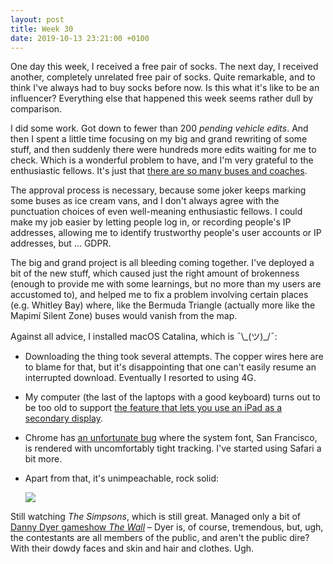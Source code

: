 ```yaml
---
layout: post
title: Week 30
date: 2019-10-13 23:21:00 +0100
---
```


One day this week, I received a free pair of socks. The next day, I received another, completely unrelated free pair of socks. Quite remarkable, and to think I've always had to buy socks before now. Is this what it's like to be an influencer? Everything else that happened this week seems rather dull by comparison.

I did some work. Got down to fewer than 200 _pending vehicle edits_. And then I spent a little time focusing on my big and grand rewriting of some stuff, and then suddenly there were hundreds more edits waiting for me to check. Which is a wonderful problem to have, and I'm very grateful to the enthusiastic fellows. It's just that [there are so many buses and coaches](https://bustimes.org/map).

The approval process is necessary, because some joker keeps marking some buses as ice cream vans, and I don't always agree with the punctuation choices of even well-meaning enthusiastic fellows. I could make my job easier by letting people log in, or recording people's IP addresses, allowing me to identify trustworthy people's user accounts or IP addresses, but ... GDPR.

The big and grand project is all bleeding coming together. I've deployed a bit of the new stuff, which caused just the right amount of brokenness (enough to provide me with some learnings, but no more than my users are accustomed to), and helped me to fix a problem involving certain places (e.g. Whitley Bay) where, like the Bermuda Triangle (actually more like the Mapimí Silent Zone) buses would vanish from the map.

Against all advice, I installed macOS Catalina, which is ¯\\\_(ツ)\_/¯:

- Downloading the thing took several attempts.
  The copper wires here are to blame for that, but it's disappointing that one can't easily resume an interrupted download.
  Eventually I resorted to using 4G.

- My computer (the last of the laptops with a good keyboard) turns out to be too old to support
  [the feature that lets you use an iPad as a secondary display](https://www.macrumors.com/guide/sidecar/).

- Chrome has [an unfortunate bug](https://bugs.chromium.org/p/chromium/issues/detail?id=1005969) where the system font,
  San Francisco, is rendered with uncomfortably tight tracking. I've started using Safari a bit more.

- Apart from that, it's unimpeachable, rock solid:

  ![](/images/catalina.jpg)

Still watching <cite>The Simpsons</cite>, which is still great. Managed only a bit of [Danny Dyer gameshow <cite>The Wall</cite>](https://www.theguardian.com/tv-and-radio/2019/oct/09/the-wall-proper-nonsense-but-proof-that-danny-dyer-is-now-a-national-icon) – Dyer is, of course, tremendous, but, ugh, the contestants are all members of the public, and aren't the public dire? With their dowdy faces and skin and hair and clothes. Ugh.
